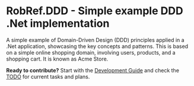 # RobRef.DDD - Simple example DDD .Net implementation

A simple example of Domain-Driven Design (DDD) principles applied in a .Net application, showcasing the key concepts and patterns.
This is based on a simple online shopping domain, involving users, products, and a shopping cart.
It is known as Acme Store.

**Ready to contribute?** Start with the [Development Guide](DEVELOPMENT.md) and check the [TODO](TODO.md) for current tasks and plans.
